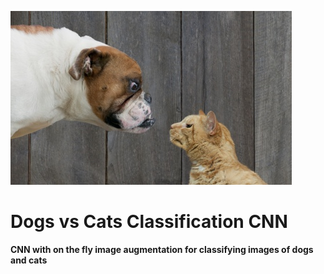 ![DogvsCat](https://github.com/julianliu17/Dogs-vs-Cats-Classification-CNN/blob/master/Pictures/woof_meow.jpg "DogvsCat")
# Dogs vs Cats Classification CNN
**CNN with on the fly image augmentation for classifying images of dogs and cats**


